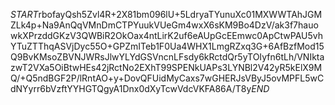 $START$rbofayQsh5Zvl4R+2X81bm096lU+5LdryaTYunuXc01MXWWTAhJGMZLk4p+Na9AnQqVMnDmCTPYuukVUeGm4wxX6sKM9Bo4DzV/ak3f7hauowkXPrzddGKzV3QWBiR2OkOax4ntLirK2uf6eAUpGcEEmwc0ApCtwPAU5vhYTuZTThqASVjDyc55O+GPZmITeb1F0Ua4WHX1LmgRZxq3G+6AfBzfMod15Q9BvKMsoZBVNJWRsJlwYLYdGSVncnLFsdy6kRctdQr5yTOIyfn6tLh/VNIktazwT2VXa5OiBtwHEs42jRctNo2EXhT99SPENkUAPs3LYNBl2V42yR5kElX9MQ/+Q5ndBGF2P/lRntAO+y+DovQFUidMyCaxs7wGHERJsVByJ5ovMPFL5wCdNYyrr6bVzftYYHGTQgyA1Dnx0dXyTcwVdcVKFA86A/T8y$END$